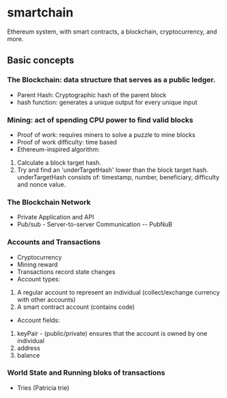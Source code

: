 # smartchain
Ethereum system, with smart contracts, a blockchain, cryptocurrency, and more.

## Basic concepts

### The Blockchain: data structure that serves as a public ledger.
- Parent Hash:
Cryptographic hash of the parent block
- hash function:
generates a unique output for every unique input

### Mining: act of spending CPU power to find valid blocks
- Proof of work:
requires miners to solve a puzzle to mine blocks
- Proof of work difficulty: time based
- Ethereum-inspired algorithm:
1. Calculate a block target hash.
2. Try and find an 'underTargetHash' lower than the block target hash.
underTargetHash consists of: timestamp, number, beneficiary, difficulty and nonce value.

### The Blockchain Network
- Private Application and API
- Pub/sub - Server-to-server Communication
-- PubNuB

### Accounts and Transactions
- Cryptocurrency
- Mining reward
- Transactions record state changes
- Account types:
1. A  regular account to represent an individual (collect/exchange currency with other accounts)
2. A smart contract account (contains code)
- Account fields:
1. keyPair - (public/private) ensures that the account is owned by one individual
2. address
3. balance

### World State and Running bloks of transactions
- Tries (Patricia trie)
